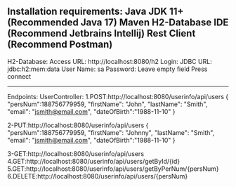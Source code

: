 Installation requirements:
Java JDK 11+ (Recommended Java 17)
Maven
H2-Database
IDE (Recommend Jetbrains Intellij)
Rest Client (Recommend Postman)
--------------------------------

H2-Database:
Access URL: http://localhost:8080/h2
Login:
JDBC URL: jdbc:h2:mem:data
User Name: sa
Password: Leave empty field
Press connect

----------------------------------
Endpoints:
UserController:
1.POST:http://localhost:8080/userinfo/api/users
{
"persNum":188756779959,
"firstName": "John",
"lastName": "Smith",
"email": "jsmith@email.com",
"dateOfBirth":"1988-11-10"
}

2-PUT:http://localhost:8080/userinfo/api/users
{
"persNum":188756779959,
"firstName": "Johnny",
"lastName": "Smith",
"email": "jsmith@email.com",
"dateOfBirth":"1988-11-10"
}

3-GET:http://localhost:8080/userinfo/api/users
4.GET:http://localhost:8080/userinfo/api/users/getById/{id}
5.GET:http://localhost:8080/userinfo/api/users/getByPerNum/{persNum}
6.DELETE:http://localhost:8080/userinfo/api/users/{persNum}


